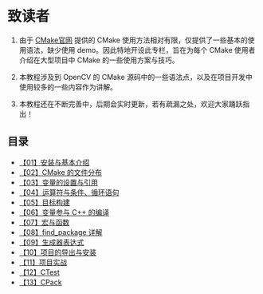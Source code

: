 # 致读者

1. 由于 [CMake官网](https://cmake.org/cmake/help/latest/) 提供的 CMake 使用方法相对有限，仅提供了一些基本的使用语法，缺少使用 demo。因此特地开设此专栏，旨在为每个 CMake 使用者介绍在大型项目中 CMake 的一些使用方案与技巧。

2. 本教程涉及到 OpenCV 的 CMake 源码中的一些语法点，以及在项目开发中使用较多的一些内容作为讲解。

3. 本教程还在不断完善中，后期会实时更新，若有疏漏之处，欢迎大家踊跃指出！

## 目录

- [【01】安装与基本介绍](01.md)
- [【02】CMake 的文件分布](02.md)
- [【03】变量的设置与引用](03.md)
- [【04】运算符与条件、循环语句](04.md)
- [【05】目标构建](05.md)
- [【06】变量参与 C++ 的编译](06.md)
- [【07】宏与函数](07.md)
- [【08】find_package 详解](08.md)
- [【09】生成器表达式](09.md)
- [【10】项目的导出与安装](10.md)
- [【11】项目实战](11.md)
- [【12】CTest](12.md)
- [【13】CPack](13.md)
